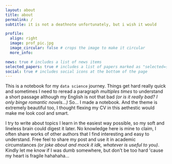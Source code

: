 ```yaml
---
layout: about
title: about
permalink: /
subtitle: it is not a deathnote unfortunately, but i wish it would 

profile:
  align: right
  image: prof_pic.jpg
  image_circular: false # crops the image to make it circular
  more_info: 

news: true # includes a list of news items
selected_papers: true # includes a list of papers marked as "selected={true}"
social: true # includes social icons at the bottom of the page
---
```


This is a notebook for my `data science` journey. Things get hard really quick and sometimes I need to reread a paragraph *multiples times* to understand a short passage although my English is not that bad *(or is it really bad? I only binge romantic novels...)* So... I made a notebook. And the theme is extremely beautiful too, I thought flexing my CV in this aethestic would make me look cool and smart. 

I try to write about topics I learn in the easiest way possible, so my soft and lineless brain could digest it later. No knowledge here is mine to claim, I often share works of other authors that I find interesting and easy to understand. Free feel to share my post and use it in academic circumstances *(or joke about and mock it idk, whatever is useful to you)*. Kindly let me know if I was dumb somewhere, but don't be too hard 'cause my heart is fragile hahahaha...
